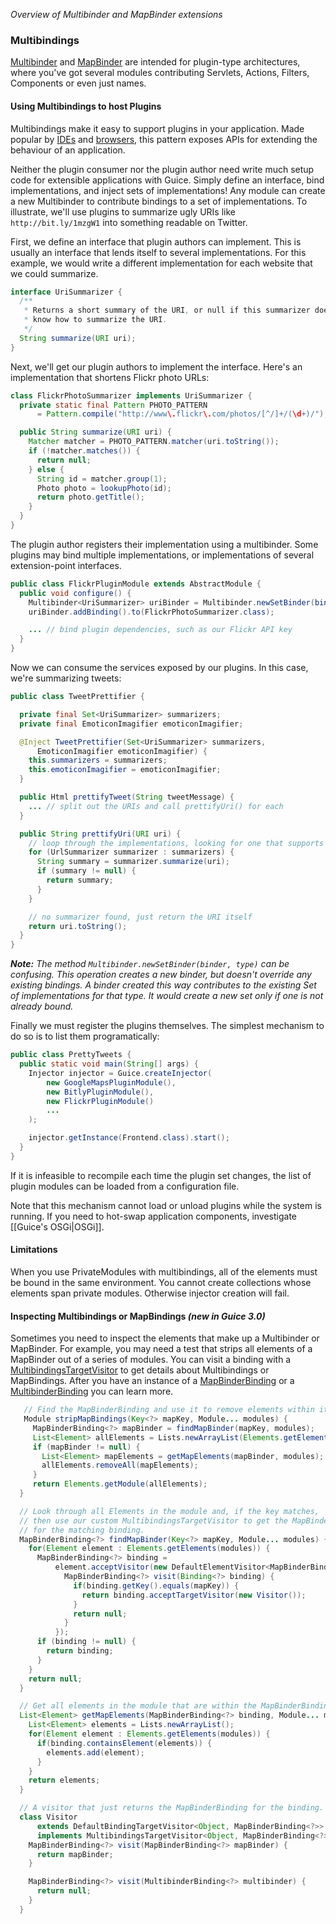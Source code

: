 _Overview of Multibinder and MapBinder extensions_
### Multibindings
[Multibinder](http://google.github.io/guice/api-docs/latest/javadoc/com/google/inject/multibindings/Multibinder.html) and [MapBinder](http://google.github.io/guice/api-docs/latest/javadoc/com/google/inject/multibindings/MapBinder.html) are intended for plugin-type architectures, where you've got several modules contributing Servlets, Actions, Filters, Components or even just names. 

#### Using Multibindings to host Plugins
Multibindings make it easy to support plugins in your application. Made popular by [IDEs](http://www.eclipseplugincentral.com) and [browsers](https://addons.mozilla.org/en-US/firefox/), this pattern exposes APIs for extending the behaviour of an application.

Neither the plugin consumer nor the plugin author need write much setup code for extensible applications with Guice. Simply define an interface, bind implementations, and inject sets of implementations! Any module can create a new Multibinder to contribute bindings to a set of implementations.  To illustrate, we'll use plugins to summarize ugly URIs like `http://bit.ly/1mzgW1` into something readable on Twitter.

First, we define an interface that plugin authors can implement. This is usually an interface that lends itself to several implementations. For this example, we would write a different implementation for each website that we could summarize.
```java
interface UriSummarizer {
  /** 
   * Returns a short summary of the URI, or null if this summarizer doesn't
   * know how to summarize the URI.
   */
  String summarize(URI uri);
}
```

Next, we'll get our plugin authors to implement the interface. Here's an implementation that shortens Flickr photo URLs:
```java
class FlickrPhotoSummarizer implements UriSummarizer {
  private static final Pattern PHOTO_PATTERN
      = Pattern.compile("http://www\.flickr\.com/photos/[^/]+/(\d+)/");

  public String summarize(URI uri) {
    Matcher matcher = PHOTO_PATTERN.matcher(uri.toString());
    if (!matcher.matches()) {
      return null;
    } else {
      String id = matcher.group(1);
      Photo photo = lookupPhoto(id);
      return photo.getTitle();
    }
  }
}
```

The plugin author registers their implementation using a multibinder. Some plugins may bind multiple implementations, or implementations of several extension-point interfaces.
```java
public class FlickrPluginModule extends AbstractModule {
  public void configure() {
    Multibinder<UriSummarizer> uriBinder = Multibinder.newSetBinder(binder(), UriSummarizer.class);
    uriBinder.addBinding().to(FlickrPhotoSummarizer.class);

    ... // bind plugin dependencies, such as our Flickr API key
  }
}
```

Now we can consume the services exposed by our plugins. In this case, we're summarizing tweets:
```java
public class TweetPrettifier {

  private final Set<UriSummarizer> summarizers;
  private final EmoticonImagifier emoticonImagifier;

  @Inject TweetPrettifier(Set<UriSummarizer> summarizers,
      EmoticonImagifier emoticonImagifier) {
    this.summarizers = summarizers;
    this.emoticonImagifier = emoticonImagifier;
  }

  public Html prettifyTweet(String tweetMessage) {
    ... // split out the URIs and call prettifyUri() for each
  }

  public String prettifyUri(URI uri) {
    // loop through the implementations, looking for one that supports this URI
    for (UrlSummarizer summarizer : summarizers) {
      String summary = summarizer.summarize(uri);
      if (summary != null) {
        return summary;
      }
    }

    // no summarizer found, just return the URI itself
    return uri.toString();
  }
}
```

_**Note:** The method `Multibinder.newSetBinder(binder, type)` can be confusing.  This operation creates a new binder, but doesn't override any existing bindings.  A binder created this way contributes to the existing Set of implementations for that type.  It would create a new set only if one is not already bound._


Finally we must register the plugins themselves. The simplest mechanism to do so is to list them programatically:
```java
public class PrettyTweets {
  public static void main(String[] args) {
    Injector injector = Guice.createInjector(
        new GoogleMapsPluginModule(),
        new BitlyPluginModule(),
        new FlickrPluginModule()
        ...
    );

    injector.getInstance(Frontend.class).start();
  }
}
```
If it is infeasible to recompile each time the plugin set changes, the list of plugin modules can be loaded from a configuration file.

Note that this mechanism cannot load or unload plugins while the system is running. If you need to hot-swap application components, investigate [[Guice's OSGi|OSGi]].

#### Limitations
When you use PrivateModules with multibindings, all of the elements must be bound in the same environment. You cannot create collections whose elements span private modules. Otherwise injector creation will fail.

#### Inspecting Multibindings or MapBindings _(new in Guice 3.0)_
Sometimes you need to inspect the elements that make up a Multibinder or MapBinder.  For example, you may need a test that strips all elements of a MapBinder out of a series of modules.  You can visit a binding with a [MultibindingsTargetVisitor](http://google.github.io/guice/api-docs/latest/javadoc/com/google/inject/multibindings/MultibindingsTargetVisitor.html) to get details about Multibindings or MapBindings.  After you have an instance of a [MapBinderBinding](http://google.github.io/guice/api-docs/latest/javadoc/com/google/inject/multibindings/MapBinderBinding.html) or a [MultibinderBinding](http://google.github.io/guice/api-docs/latest/javadoc/com/google/inject/multibindings/MultibinderBinding.html) you can learn more.

```java
   // Find the MapBinderBinding and use it to remove elements within it.
   Module stripMapBindings(Key<?> mapKey, Module... modules) {
     MapBinderBinding<?> mapBinder = findMapBinder(mapKey, modules);
     List<Element> allElements = Lists.newArrayList(Elements.getElements(modules));
     if (mapBinder != null) {
       List<Element> mapElements = getMapElements(mapBinder, modules);
       allElements.removeAll(mapElements);
     }
     return Elements.getModule(allElements);
  }

  // Look through all Elements in the module and, if the key matches,
  // then use our custom MultibindingsTargetVisitor to get the MapBinderBinding
  // for the matching binding.
  MapBinderBinding<?> findMapBinder(Key<?> mapKey, Module... modules) {
    for(Element element : Elements.getElements(modules)) {
      MapBinderBinding<?> binding =
          element.acceptVisitor(new DefaultElementVisitor<MapBinderBinding<?>>() {
            MapBinderBinding<?> visit(Binding<?> binding) {
              if(binding.getKey().equals(mapKey)) {
                return binding.acceptTargetVisitor(new Visitor());
              }
              return null;
            }
          });
      if (binding != null) {
        return binding;
      }
    }
    return null;
  }

  // Get all elements in the module that are within the MapBinderBinding.
  List<Element> getMapElements(MapBinderBinding<?> binding, Module... modules) {
    List<Element> elements = Lists.newArrayList();
    for(Element element : Elements.getElements(modules)) {
      if(binding.containsElement(elements)) {
        elements.add(element);
      }
    }
    return elements;
  }

  // A visitor that just returns the MapBinderBinding for the binding.
  class Visitor
      extends DefaultBindingTargetVisitor<Object, MapBinderBinding<?>>
      implements MultibindingsTargetVisitor<Object, MapBinderBinding<?>> {
    MapBinderBinding<?> visit(MapBinderBinding<?> mapBinder) {
      return mapBinder;
    }

    MapBinderBinding<?> visit(MultibinderBinding<?> multibinder) {
      return null;
    }
  }
```
